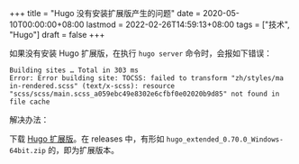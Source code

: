 +++
title = "Hugo 没有安装扩展版产生的问题"
date = 2020-05-10T00:00:00+08:00
lastmod = 2022-02-26T14:59:13+08:00
tags = ["技术", "Hugo"]
draft = false
+++

如果没有安装 Hugo 扩展版，在执行 `hugo server` 命令时，会报如下错误：

```text
Building sites … Total in 303 ms
Error: Error building site: TOCSS: failed to transform "zh/styles/ma
in-rendered.scss" (text/x-scss): resource "scss/scss/main.scss_a059ebc49e8302e6cfbf0e02020b9d85" not found in file cache
```

解决办法：

下载 [Hugo 扩展版](https://github.com/gohugoio/hugo/releases)。在 releases 中，有形如 `hugo_extended_0.70.0_Windows-64bit.zip` 的，即为扩展版本。